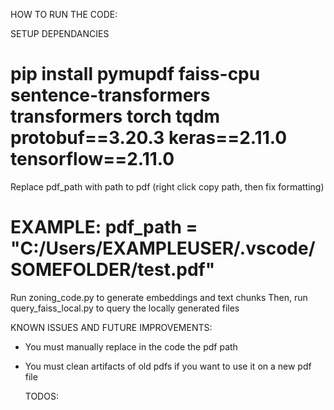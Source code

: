 HOW TO RUN THE CODE:

SETUP DEPENDANCIES
# pip install pymupdf faiss-cpu sentence-transformers transformers torch tqdm protobuf==3.20.3 keras==2.11.0 tensorflow==2.11.0

Replace pdf_path with path to pdf (right click copy path, then fix formatting)
# EXAMPLE: pdf_path = "C:/Users/EXAMPLEUSER/.vscode/SOMEFOLDER/test.pdf" 


Run zoning_code.py to generate embeddings and text chunks
Then, run query_faiss_local.py to query the locally generated files

KNOWN ISSUES AND FUTURE IMPROVEMENTS:
- You must manually replace in the code the pdf path
- You must clean artifacts of old pdfs if you want to use it on a new pdf file

  TODOS:
  

